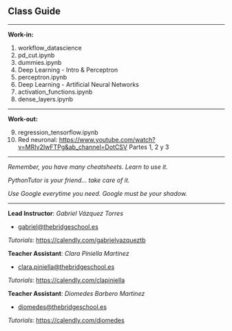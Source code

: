 ## **Class Guide**

---------

**Work-in:**

1. workflow_datascience
2. pd_cut.ipynb
3. dummies.ipynb
4. Deep Learning - Intro & Perceptron
5. perceptron.ipynb
6. Deep Learning - Artificial Neural Networks
7. activation_functions.ipynb
8. dense_layers.ipynb

---------

**Work-out:**

9. regression_tensorflow.ipynb
10. Red neuronal: https://www.youtube.com/watch?v=MRIv2IwFTPg&ab_channel=DotCSV
    Partes 1, 2 y 3

---------

*Remember, you have many cheatsheets. Learn to use it.*

*PythonTutor is your friend... take care of it.*

*Use Google everytime you need. Google must be your shadow.*

---------

**Lead Instructor**: *Gabriel Vázquez Torres*

- gabriel@thebridgeschool.es

*Tutorials*: https://calendly.com/gabrielvazqueztb

**Teacher Assistant**: *Clara Piniella Martinez*

- clara.piniella@thebridgeschool.es

*Tutorials*: https://calendly.com/clapiniella

**Teacher Assistant**: *Diomedes Barbero Martinez*

- diomedes@thebridgeschool.es

*Tutorials*: https://calendly.com/diomedes